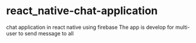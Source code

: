 # react_native-chat-application
chat application in react native using firebase
The app is develop for multi-user to send message to all

